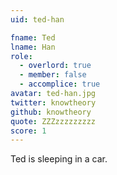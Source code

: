 ```yaml
---
uid: ted-han

fname: Ted
lname: Han
role:
  - overlord: true
  - member: false
  - accomplice: true
avatar: ted-han.jpg
twitter: knowtheory
github: knowtheory
quote: ZZZzzzzzzzzz
score: 1
---
```


Ted is sleeping in a car.
